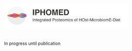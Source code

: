 

<picture>
  <source media="(prefers-color-scheme: dark)" srcset="images/logo_DM.png" width=80%>
  <img src="images/logo_LM.png" width=80%>
</picture>

#

In progress until publication
